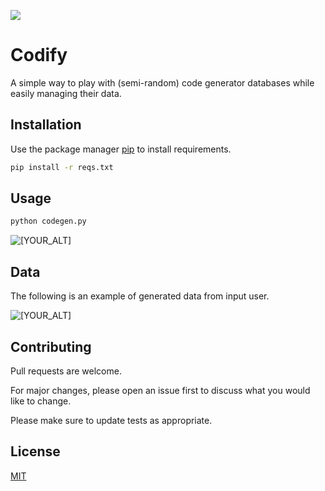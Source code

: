 ![](https://i.ibb.co/nrY5K4W/imageweb.webp)

# Codify

A simple way to play with (semi-random) code generator databases while easily managing their data.

## Installation

Use the package manager [pip](https://pip.pypa.io/en/stable/) to install requirements.

```bash
pip install -r reqs.txt
```

## Usage

```bash
python codegen.py
```
<p align="left">
   <img src=https://i.ibb.co/B4mZw13/Screenshot-1760.png alt="[YOUR_ALT]"/>
</p> 

## Data

The following is an example of generated data from input user.

<p align="left">
   <img src=https://i.ibb.co/ctBtSRX/Screenshot-553.png alt="[YOUR_ALT]"/>
</p> 


## Contributing

Pull requests are welcome. 

For major changes, please open an issue first to discuss what you would like to change.

Please make sure to update tests as appropriate.

## License
[MIT](https://choosealicense.com/licenses/mit/)
